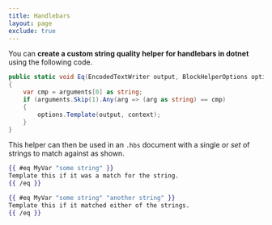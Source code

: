 ```yaml
---
title: Handlebars
layout: page
exclude: true
---
```


You can **create a custom string quality helper for handlebars in dotnet** using the following code.
```csharp
public static void Eq(EncodedTextWriter output, BlockHelperOptions options, Context context, Arguments arguments)
{
    var cmp = arguments[0] as string;
    if (arguments.Skip(1).Any(arg => (arg as string) == cmp)
    {
        options.Template(output, context);
    }
}
```

This helper can then be used in an `.hbs` document with a single or *set* of strings to match against as shown.
```hbs
{{ #eq MyVar "some string" }}
Template this if it was a match for the string.
{{ /eq }}

{{ #eq MyVar "some string" "another string" }}
Template this if it matched either of the strings.
{{ /eq }}
```